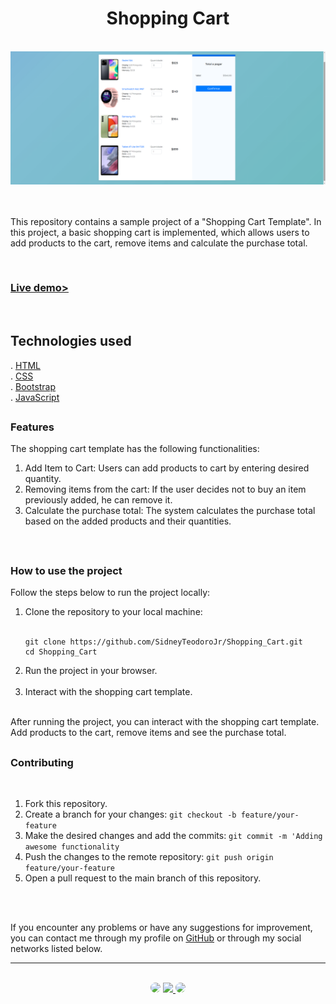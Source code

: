 <h1 align="center">Shopping Cart</h1>
</br>

<div align="center">
<a href="https://sidneyteodorojr.github.io/Shopping_Cart/" target="_blank">
<img src="https://github.com/SidneyTeodoroJr/Shopping_Cart/blob/main/shopping_card_screenshot.png" alt="Shopping Cart">
</a>
</div>
</br> 
</br>

<p>
 This repository contains a sample project of a "Shopping Cart Template". In this project, a basic shopping cart is implemented, which allows users to add products to the cart, remove items and calculate the purchase total.
</p>
</br>

<h3 align="left"><a href="https://sidneyteodorojr.github.io/Shopping_Cart/">Live demo></a></h3>
</br>


## Technologies used

. <a href="https://www.w3schools.com/html/html_intro.asp" target="_blank">HTML</a>
</br>
. <a href="https://www.w3schools.com/css/default.asp" target="_blank">CSS</a>
</br>
. <a href="https://getbootstrap.com/docs/5.3/getting-started/introduction/" target="_blank">Bootstrap</a>
</br>
. <a href="https://www.w3schools.com/js/default.asp" target="_blank">JavaScript</a>
</br>

## <h3>Features</h3>

<p>
 The shopping cart template has the following functionalities:
</p>

1. Add Item to Cart: Users can add products to cart by entering desired quantity.
2. Removing items from the cart: If the user decides not to buy an item previously added, he can remove it.
3. Calculate the purchase total: The system calculates the purchase total based on the added products and their quantities.
</br>

## <h3>How to use the project</h3>

<p>
 Follow the steps below to run the project locally:
</p>

1. Clone the repository to your local machine:
   </br>
   </br>
   ```
   git clone https://github.com/SidneyTeodoroJr/Shopping_Cart.git
   cd Shopping_Cart

2. Run the project in your browser.
   </br>
   </br>
3. Interact with the shopping cart template.
   </br>
   </br>

<p>
 After running the project, you can interact with the shopping cart template. Add products to the cart, remove items and see the purchase total.
</p>

 ## <h3>Contributing</h3>
   </br>

 1. Fork this repository.
 2. Create a branch for your changes: `git checkout -b feature/your-feature`
 3. Make the desired changes and add the commits: `git commit -m 'Adding awesome functionality`
 4. Push the changes to the remote repository: `git push origin feature/your-feature`
 5. Open a pull request to the main branch of this repository.
</br>
</br>

<p>
If you encounter any problems or have any suggestions for improvement, you can contact me through my profile on <a href="https://github.com/SidneyTeodoroJr" target="_blank">GitHub</a> or through my social networks listed below.
</p>

<hr>
</br>

<div align="center">
<a href="https://www.facebook.com/profile.php?id=100091086461235" target="_blank"><img src="https://img.shields.io/badge/-Facebook-%230077B5?style=for-the-badge&logo=facebook&logoColor=white" style="border-radius: 30px" target="_blank"></a>
<a href="https://www.instagram.com/sidneyteodoroaraujo" target="_blank"><img src="https://img.shields.io/badge/-Instagram-%23E4405F?style=for-the-badge&logo=instagram&logoColor=white"</a>
<a href="https://www.linkedin.com/in/sidney-teodoro-4a4a8119b?lipi=urn%3Ali%3Apage%3Ad_flagship3_profile_view_base_contact_details%3B%2FevuTOiSSJS2hWGCZgtZiQ%3D%3D" target="_blank"><img src="https://img.shields.io/badge/-LinkedIn-%230077B5?style=for-the-badge&logo=linkedin&logoColor=white" style="border-radius: 30px" target="_blank"></a>
</div>
